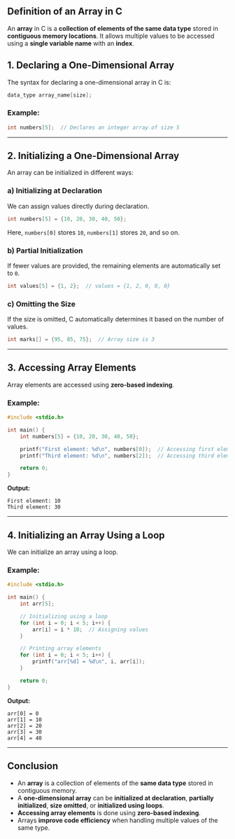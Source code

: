 ## **Definition of an Array in C**  

An **array** in C is a **collection of elements of the same data type** stored in **contiguous memory locations**. It allows multiple values to be accessed using a **single variable name** with an **index**.  

## **1. Declaring a One-Dimensional Array**  
The syntax for declaring a one-dimensional array in C is:  

```c
data_type array_name[size];
```

### **Example**:  
```c
int numbers[5];  // Declares an integer array of size 5
```

---

## **2. Initializing a One-Dimensional Array**  

An array can be initialized in different ways:

### **a) Initializing at Declaration**
We can assign values directly during declaration.

```c
int numbers[5] = {10, 20, 30, 40, 50};
```
Here, `numbers[0]` stores `10`, `numbers[1]` stores `20`, and so on.

### **b) Partial Initialization**  
If fewer values are provided, the remaining elements are automatically set to `0`.

```c
int values[5] = {1, 2};  // values = {1, 2, 0, 0, 0}
```

### **c) Omitting the Size**  
If the size is omitted, C automatically determines it based on the number of values.

```c
int marks[] = {95, 85, 75};  // Array size is 3
```

---

## **3. Accessing Array Elements**
Array elements are accessed using **zero-based indexing**.

### **Example**:
```c
#include <stdio.h>

int main() {
    int numbers[5] = {10, 20, 30, 40, 50};

    printf("First element: %d\n", numbers[0]);  // Accessing first element
    printf("Third element: %d\n", numbers[2]);  // Accessing third element

    return 0;
}
```
**Output:**
```
First element: 10
Third element: 30
```

---

## **4. Initializing an Array Using a Loop**
We can initialize an array using a loop.

### **Example**:
```c
#include <stdio.h>

int main() {
    int arr[5];  

    // Initializing using a loop
    for (int i = 0; i < 5; i++) {
        arr[i] = i * 10;  // Assigning values
    }

    // Printing array elements
    for (int i = 0; i < 5; i++) {
        printf("arr[%d] = %d\n", i, arr[i]);
    }

    return 0;
}
```

**Output:**
```
arr[0] = 0
arr[1] = 10
arr[2] = 20
arr[3] = 30
arr[4] = 40
```

---

## **Conclusion**
- An **array** is a collection of elements of the **same data type** stored in contiguous memory.  
- A **one-dimensional array** can be **initialized at declaration**, **partially initialized**, **size omitted**, or **initialized using loops**.  
- **Accessing array elements** is done using **zero-based indexing**.  
- Arrays **improve code efficiency** when handling multiple values of the same type.